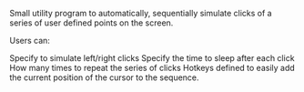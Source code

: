 Small utility program to automatically, sequentially simulate clicks of a series of user defined points on the screen.



Users can:

Specify to simulate left/right clicks
Specify the time to sleep after each click
How many times to repeat the series of clicks
Hotkeys defined to easily add the current position of the cursor to the sequence.
